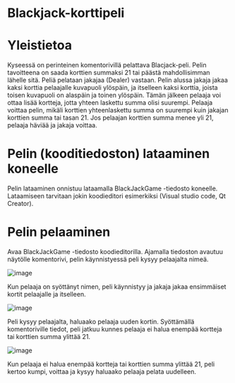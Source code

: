 # Blackjack-korttipeli

# Yleistietoa

Kyseessä on perinteinen komentorivillä pelattava Blacjack-peli.  Pelin tavoitteena on saada korttien summaksi 21 tai päästä mahdollisimman lähelle sitä. Peliä pelataan jakajaa (Dealer) vastaan. Pelin alussa jakaja jakaa kaksi korttia pelaajalle kuvapuoli ylöspäin, ja itselleen kaksi korttia, joista toisen kuvapuoli on alaspäin ja toinen ylöspäin. Tämän jälkeen pelaaja voi ottaa lisää kortteja, jotta yhteen laskettu summa olisi suurempi. Pelaaja voittaa pelin, mikäli korttien yhteenlaskettu summa on suurempi kuin jakajan korttien summa tai tasan 21. Jos pelaajan korttien summa menee yli 21, pelaaja häviää ja jakaja voittaa. 



# Pelin (kooditiedoston) lataaminen koneelle

Pelin lataaminen onnistuu lataamalla BlackJackGame -tiedosto koneelle. Lataamiseen tarvitaan jokin koodieditori esimerkiksi (Visual studio code, Qt Creator).


# Pelin pelaaminen

Avaa BlackJackGame -tiedosto koodieditorilla. Ajamalla tiedoston avautuu näytölle komentorivi, pelin käynnistyessä peli kysyy pelaajalta nimeä. 

![image](https://user-images.githubusercontent.com/62377839/148910095-307ea52f-ef51-4e95-a570-21b498fb9b4a.png)

Kun pelaaja on syöttänyt nimen, peli käynnistyy ja jakaja jakaa ensimmäiset kortit pelaajalle ja itselleen.
 
![image](https://user-images.githubusercontent.com/62377839/148909814-b56ade14-1a99-48d7-8e97-0538dc76cb92.png)


Peli kysyy pelaajalta, haluaako pelaaja uuden kortin. Syöttämällä komentoriville tiedot, peli jatkuu kunnes pelaaja ei halua enempää kortteja tai korttien summa ylittää 21.

![image](https://user-images.githubusercontent.com/62377839/148909977-a0ebf0e7-a19c-49dd-9f91-21e3bebbff29.png)


Kun pelaaja ei halua enempää kortteja tai korttien summa ylittää 21, peli kertoo kumpi, voittaa ja kysyy haluaako pelaaja pelata uudelleen.
